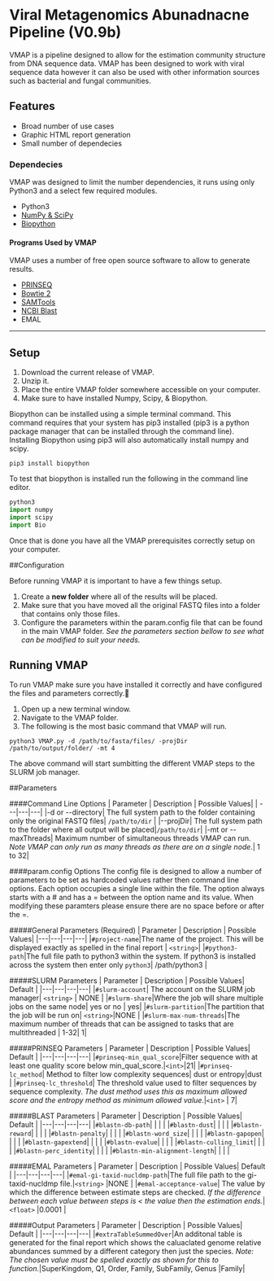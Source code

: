# Viral Metagenomics Abunadnacne Pipeline (V0.9b)

VMAP is a pipeline designed to allow for the estimation community structure from DNA sequence data. VMAP has been designed to work with viral sequence data however it can also be used with other information sources such as bacterial and fungal communities.

## Features
  - Broad number of use cases
  - Graphic HTML report generation
  - Small number of dependecies 

### Dependecies
VMAP was designed to limit the number dependencies, it runs using only Python3 and a select few required modules.

- Python3 
- [NumPy & SciPy](http://docs.scipy.org/doc/)
- [Biopython](http://biopython.org)

#### Programs Used by VMAP
VMAP uses a number of free open source software to allow to generate results.

- [PRINSEQ](http://prinseq.sourceforge.net)
- [Bowtie 2](http://bowtie-bio.sourceforge.net)
- [SAMTools](http://samtools.sourceforge.net)
- [NCBI Blast](http://blast.ncbi.nlm.nih.gov/Blast.cgi?PAGE_TYPE=BlastDocs&DOC_TYPE=Download) 
- EMAL


----------


## Setup
 

 1. Download the current release of VMAP.
 2. Unzip it.
 3. Place the entire VMAP folder somewhere accessible on your computer.
 4. Make sure to have installed Numpy, Scipy, & Biopython.

Biopython can be installed using a simple terminal command.  This command requires that your system has pip3 installed (pip3 is a python package manager that can be installed through the command line). Installing Biopython using pip3 will also automatically install numpy and scipy.

```
pip3 install biopython
```

To test that biopython is installed run the following in the command line editor.

```python
python3
import numpy
import scipy
import Bio
```

Once that is done you have all the VMAP prerequisites correctly setup on your computer.

##Configuration

Before running VMAP it is important to have a few things setup.

 1. Create a **new folder** where all of the results will be placed.
 2. Make sure that you have moved all the original FASTQ files into a folder that contains only those files.
 3. Configure the parameters within the param.config file that can be found in the main VMAP folder. *See the parameters section bellow to see what can be modified to suit your needs.*

## Running VMAP

To run VMAP make sure you have installed it correctly and have configured the files and parameters correctly.

1. Open up a new terminal window.
2. Navigate to the VMAP folder.
3. The following is the most basic command that VMAP will run.


```
python3 VMAP.py -d /path/to/fasta/files/ -projDir /path/to/output/folder/ -mt 4
```
The above command will start sumbitting the different VMAP steps to the SLURM job manager. 

##Parameters

####Command  Line Options
| Parameter     | Description   | Possible Values|
| ---|---|---|
|-d or --directory| The full system path to the folder containing only the original FASTQ files| `/path/to/dir` |
|--projDir| The full system path to the folder where all output will be placed|`/path/to/dir`|
|-mt or --maxThreads| Maximum number of simultaneous threads VMAP can run. *Note VMAP can only run as many threads as there are on a single node.*| 1 to 32|

####param.config Options
The config file is designed to allow a number of parameters to be set as hardcoded values rather then command line options. Each option occupies a single line within the file. The option always starts with a # and has a = between the option name and its value. When modifying these paramters please ensure there are no space before or after the =.

#####General Parameters (Required)
| Parameter     | Description   | Possible Values|
|---|---|---|---|
|```#project-name```|The name of the project. This will be displayed exactly as spelled in the final report | ```<string>```|
|```#python3-path```|The full file path to python3 within the system. If python3 is installed across the system then enter only ```python3```| /path/python3 |

#####SLURM Parameters
| Parameter     | Description   | Possible Values| Default |
|---|---|---|---|
|```#slurm-account```| The account on the SLURM job manager| ```<string>``` | NONE |
|```#slurm-share```|Where the job will share multiple jobs on the same node| yes or no | yes|
|```#slurm-partition```|The partition that the job will be run on|  ```<string>```|NONE |
|```#slurm-max-num-threads```|The maximum number of threads that can be assigned to tasks that are multithreaded | 1-32| 1|

#####PRINSEQ Parameters
| Parameter     | Description   | Possible Values| Default |
|---|---|---|---|
|```#prinseq-min_qual_score```|Filter sequence with at least one quality score below min_qual_score.|```<int>```|21|
|```#prinseq-lc_method```| Method to filter low complexity sequences| dust or entropy|dust |
|```#prinseq-lc_threshold```| The threshold value used to filter sequences by sequence complexity. *The dust method uses this as maximum allowed score and the entropy method as minimum allowed value.*|```<int>``` | 7|

#####BLAST Parameters
| Parameter     | Description   | Possible Values| Default |
|---|---|---|---|
|```#blastn-db-path```| | | |
|```#blastn-dust```| | | |
|```#blastn-reward```| | | |
|```#blastn-penalty```| | | |
|```#blastn-word_size```| | | |
|```#blastn-gapopen```| | | |
|```#blastn-gapextend```| | | |
|```#blastn-evalue```| | | |
|```#blastn-culling_limit```| | | |
|```#blastn-perc_identity```| | | |
|```#blastn-min-alignment-length```| | | |

#####EMAL Parameters
| Parameter     | Description   | Possible Values| Default |
|---|---|---|---|
|```#emal-gi-taxid-nucldmp-path```|The full file path to the gi-taxid-nucldmp file.|```<string>``` |NONE |
|```#emal-acceptance-value```| The value by which the difference between estimate steps are checked. *If the difference between each value between steps is < the value then the estimation ends.*| ```<float>``` |0.0001 |

#####Output Parameters
| Parameter     | Description   | Possible Values| Default |
|---|---|---|---|
|```#extraTableSummedOver```|An additonal table is generated for the final report which shows  the caluaclated genome relative abundances summed by a different category then just the species. *Note: The chosen value must be spelled exactly as shown for this to function.*|SuperKingdom, Q1, Order, Family, SubFamily, Genus |Family|